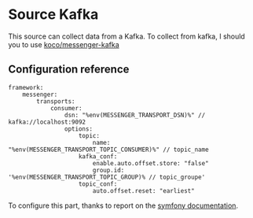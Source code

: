 # Source Kafka

This source can collect data from a Kafka. To collect from kafka, I should you to use [koco/messenger-kafka](https://github.com/KonstantinCodes/messenger-kafka)

## Configuration reference

```
framework:
    messenger:
        transports:
            consumer:
                dsn: "%env(MESSENGER_TRANSPORT_DSN)%" // kafka://localhost:9092
                options:
                    topic:
                        name: "%env(MESSENGER_TRANSPORT_TOPIC_CONSUMER)%" // topic_name
                    kafka_conf:
                        enable.auto.offset.store: "false"
                        group.id: '%env(MESSENGER_TRANSPORT_TOPIC_GROUP)% // topic_groupe'
                    topic_conf:
                        auto.offset.reset: "earliest"
```

To configure this part, thanks to report on the [symfony documentation](https://symfony.com/doc/current/messenger.html).
